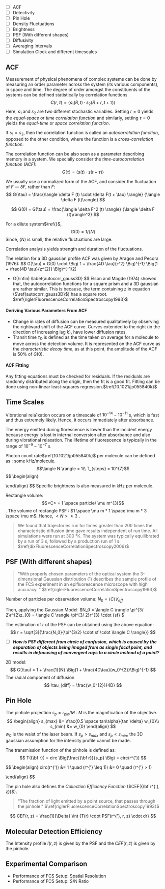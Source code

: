 + [ ] ACF
+ [ ] Detectivity
+ [ ] Pin Hole
+ [ ] Density Fluctuations
+ [ ] Brightness
+ [ ] PSF (With different shapes)
+ [ ] Diffusivity
+ [ ] Averaging Intervals
+ [ ] Simulation Clock and different timescales

## ACF

Measurement of physical phenomena of complex systems can be done by measuring an order parameter across the system (its various components), in space and time. The degree of order amongst the constituents of the systems can be defined statistically by correlation functions.
$$
C(r, \tau) = \langle s_1 (R,t) \cdot s_2 (R + r,t + \tau) \rangle
$$
Here, $s_1$ and $s_2$ are two different stochastic variables. Setting $r = 0$ yields the *equal-space* or *time correlation function* and similarly, setting $\tau = 0$ yields the *equal-time* or *space correlation function*.

If $s_1 = s_2$, then the correlation function is called an *autocorrelation function*, opposed to the other condition, where the function is a *cross-correlation function*.

The correlation function can be also seen as a parameter describing memory in a system. We specially consider the *time-autocorrelation function (ACF)*:
$$
G(\tau) = \langle s (t) \cdot s (t + \tau) \rangle
$$


We usually use a normalized form of the ACF, and consider the fluctuation of $F$ — $\delta F$, rather than $F$:
$$
G(\tau) = \frac{\langle \delta F (t) \cdot \delta F(t + \tau) \rangle} {\langle \delta F (t)\rangle}
$$

$$
G(0)  = G(\tau) = \frac{\langle \delta F^2 (t) \rangle} {\langle \delta F (t)\rangle^2}
$$

For a dilute system$\ref{}$,
$$
G(0) = 1/\langle N \rangle
$$
Since, $\langle N \rangle$ is small, the relative fluctuations are large.



Correlation analysis yields strength and duration of the fluctuations.





The relation for a 3D gaussian profile ACF was given by Aragon and Pecora (1976):
$$
G(\tau) = G(0) \cdot \Big( 1 + \frac{4D \tau}{r^2} \Big)^{-1} 
\Big(1 + \frac{4D \tau}{z^{2}} \Big)^{-1/2}
+ G(\infin) \label{autocorr_gauss3D}
$$
Elson and Magde (1974) showed that, the autocorrelation functions for a square prism and a 3D gaussian are rather similar. This is because, the term containing $z$ in equation ($\ref{autocorr_gauss3D}$) has a square root. $\ref{riglerFluorescenceCorrelationSpectroscopy1993}$

#### Deriving Various Parameters From ACF

+ Change in rates of diffusion can be measured qualitatively by observing the rightward shift of the ACF curve. Curves extended to the right (in the direction of increasing lag $k$), have lower diffusion rates.
+ Transit time $\tau_{D}$ is defined as the time taken on average for a molecule to move across the detection volume. It is represented on the ACF curve as the *characteristic decay time*, as at this point, the amplitude of the ACF is 50% of $G(0)$.

#### ACF Fitting

Any fitting equations must be checked for residuals. If the residuals are randomly distributed along the origin, then the fit is a good fit. Fitting can be done using non-linear least-squares regression.$\ref{10.1021/jp055840k}$



## Time Scales

Vibrational rela1xation occurs on a timescale of $10^{-14} - 10^{-11}$ s, which is fast and thus extremely likely. Hence, it occurs immediately after absorbance. 



The energy emitted during florescence is lower than the incident energy because energy is lost in internal conversion after absorbance and also during vibrational relaxation. The lifetime of fluorescence is typically in the range of $10^{-9} - 10^{-7}$ s.



Photon count rate$\ref{10.1021/jp055840k}$ per molecule can be defined as : some kHz/molecule. $$\langle N \rangle = 1\\
T_{steps} = 10^{7}$$
$$
\begin{align}


\end{align}
$$
Specific brightness is also measured in kHz per molecule.

Rectangle volume: $$<C> = 1 \space particle/ \mu m^{3}$$. The volume of rectangle PSF : $1 \space \mu m * 1 \space \mu m * 3 \space \mu m$. Hence, $<N> \approx 3$ .

>  We found that trajectories run for times greater than 200 times the characteristic diffusion time gave results independent of run time. All simulations were run at 300 °K. The system was typically equilibrated by a run of 3 s, followed by a production run of 1 s. $\ref{dixFluorescenceCorrelationSpectroscopy2006}$

## PSF (With different shapes)



> "With properly chosen parameters of the optical system the 3-dimensional Gaussian distribution (1) describes the sample profile of the FCS experiment in an epifluorescence microscope with high accuracy. " $\ref{riglerFluorescenceCorrelationSpectroscopy1993}$

Number of particles per observation volume: $N_0 = \langle C \rangle V_{eff}$

Then, applying the Gaussian Model: $N_0 = \langle C \rangle \pi^{3/ 2}r^{2}z_{0} = \langle C \rangle \pi^{3/ 2}r^{3} \cdot {sf} $ 

The estimation of $r$ of the PSF can be obtained using the above equation:
$$
r = \sqrt[3]{\frac{N_0}{\pi^{3/2} \cdot sf \cdot \langle C \rangle}}
$$

+ [ ]  ***How is PSF different from circle of confusion, which is caused by the separation of objects being imaged from  as single focal point, and results in defocusing of convergent rays to a circle instead of a point?***

  2D model:
  $$
  G(\tau) = 1 + \frac{1}{N} \Big(1 + \frac{4D\tau}{w_0^{2}}\Big)^{-1}
  $$
  The radial component of diffusion:
  $$
  \tau_{diff} = \frac{w_0^{2}}{4D}
  $$
  



## Pin Hole

The pinhole projection $s_p = r_{pin}/M$ . $M$ is the magnification of the objective.
$$
\begin{align}
s_{max} &= \frac{0.5 \space tan\alpha}{tan \delta} w_{0}\\
s_{min} &= w_{0}
\end{align}
$$
$w_{0}$ is the waist of the laser beam. If $s_p > s_{max}$ and $s_p < s_{min}$, the 3D gaussian assumption for the intensity profile cannot be made.



The transmission function of the pinhole is defined as:
$$
T({\bf r}) = circ \Big(\frac{{\bf r}}{s_p} \Big) = circ(r^{'})
$$

$$
\begin{align}
circ(r^{'}) 
&= 1 \quad (r^{'} \leq 1)\\
&= 0 \quad (r^{'} > 1)

\end{align}
$$

The pin hole also defines the *Collection Efficiency Function* ($CEF({\bf r^{'}, z})$). 

> "The fraction of light emitted by a point source, that passes through the pinhole." $\ref{riglerFluorescenceCorrelationSpectroscopy1993}$

$$
CEF(r, z) = \frac{1}{\Delta} \int {T(r) \cdot PSF(r^{'}, r, z) \cdot dr}
$$



## Molecular Detection Efficiency

The Intensity profile $I(r, z)$ is given by the PSF and the $CEF(r, z)$ is given by the pinhole.



## Experimental Comparison

+ Performance of FCS Setup: Spatial Resolution
+ Performance of FCS Setup: S/N Ratio
